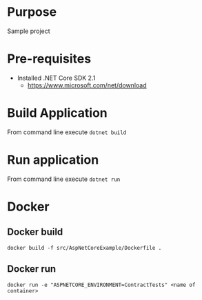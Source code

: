 # Purpose

Sample project

# Pre-requisites

* Installed .NET Core SDK 2.1
	* https://www.microsoft.com/net/download

# Build Application

From command line execute `dotnet build`

# Run application

From command line execute `dotnet run`

# Docker

## Docker build
`docker build -f src/AspNetCoreExample/Dockerfile .`

## Docker run

`docker run -e "ASPNETCORE_ENVIRONMENT=ContractTests" <name of container>`